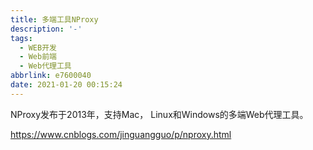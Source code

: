 ```yaml
---
title: 多端工具NProxy
description: '-'
tags:
  - WEB开发
  - Web前端
  - Web代理工具
abbrlink: e7600040
date: 2021-01-20 00:15:24
---
```




NProxy发布于2013年，支持Mac， Linux和Windows的多端Web代理工具。

https://www.cnblogs.com/jinguangguo/p/nproxy.html
